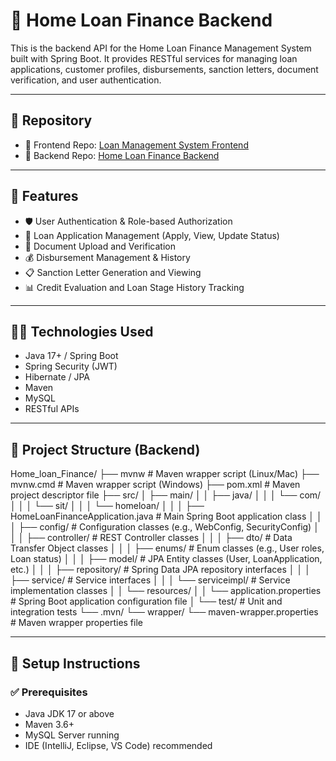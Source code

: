 # 🏦 Home Loan Finance Backend

This is the backend API for the Home Loan Finance Management System built with Spring Boot. It provides RESTful services for managing loan applications, customer profiles, disbursements, sanction letters, document verification, and user authentication.

---

## 🔗 Repository

- 🔗 Frontend Repo: [Loan Management System Frontend](https://github.com/sakshiathare/Home_Loan_Frontend)  
- 🔗 Backend Repo: [Home Loan Finance Backend](https://github.com/sakshiathare/home_loan_backend)

---

## 🚀 Features

- 🛡️ User Authentication & Role-based Authorization  
- 🏦 Loan Application Management (Apply, View, Update Status)  
- 📄 Document Upload and Verification  
- 💰 Disbursement Management & History  
- 📋 Sanction Letter Generation and Viewing  
- 📊 Credit Evaluation and Loan Stage History Tracking  

---

## 🧑‍💻 Technologies Used

- Java 17+ / Spring Boot  
- Spring Security (JWT)  
- Hibernate / JPA  
- Maven  
- MySQL  
- RESTful APIs  

---

## 📂 Project Structure (Backend)

Home_loan_Finance/
 ├── mvnw                      # Maven wrapper script (Linux/Mac)
 ├── mvnw.cmd                  # Maven wrapper script (Windows)
 ├── pom.xml                   # Maven project descriptor file
 ├── src/
 │   ├── main/
 │   │   ├── java/
 │   │   │   └── com/
 │   │   │       └── sit/
 │   │   │           └── homeloan/
 │   │   │               ├── HomeLoanFinanceApplication.java      # Main Spring Boot application class
 │   │   │               ├── config/                             # Configuration classes (e.g., WebConfig, SecurityConfig)
 │   │   │               ├── controller/                         # REST Controller classes
 │   │   │               ├── dto/                                # Data Transfer Object classes
 │   │   │               ├── enums/                              # Enum classes (e.g., User roles, Loan status)
 │   │   │               ├── model/                              # JPA Entity classes (User, LoanApplication, etc.)
 │   │   │               ├── repository/                         # Spring Data JPA repository interfaces
 │   │   │               ├── service/                            # Service interfaces
 │   │   │               └── serviceimpl/                        # Service implementation classes
 │   │   └── resources/
 │   │       └── application.properties                          # Spring Boot application configuration file
 │   └── test/                                                    # Unit and integration tests
 └── .mvn/
     └── wrapper/
         └── maven-wrapper.properties                            # Maven wrapper properties file

---

## 🔧 Setup Instructions

### ✅ Prerequisites

- Java JDK 17 or above  
- Maven 3.6+  
- MySQL Server running  
- IDE (IntelliJ, Eclipse, VS Code) recommended  

